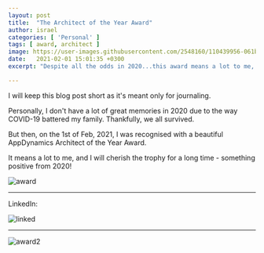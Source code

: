 ```yaml
---
layout: post
title:  "The Architect of the Year Award"
author: israel
categories: [ 'Personal' ]
tags: [ award, architect ]
image: https://user-images.githubusercontent.com/2548160/110439956-061b8b80-80b0-11eb-9946-0d3a0939952d.jpg
date:   2021-02-01 15:01:35 +0300
excerpt: "Despite all the odds in 2020...this award means a lot to me, and I will cherish the trophy for a long time..."

---
```


I will keep this blog post short as it's meant only for journaling.

Personally, I don't have a lot of great memories in 2020 due to the way COVID-19 battered my family. Thankfully, we all survived. 

But then, on the 1st of Feb, 2021, I was recognised with a beautiful AppDynamics Architect of the Year Award.

It means a lot to me, and I will cherish the trophy for a long time - something positive from 2020!

<p class="aligncenter">
<img alt ="award" class="lazyimg" src="https://user-images.githubusercontent.com/2548160/110439971-0a47a900-80b0-11eb-8bfd-974bfc07eeb5.jpeg"/> 

<hr>

LinkedIn:

<p class="aligncenter">
<img alt ="linked" class="lazyimg" src="https://user-images.githubusercontent.com/2548160/110440146-42e78280-80b0-11eb-978b-d4193896df0b.jpg"/> 
<hr>

<p class="aligncenter">
<img alt ="award2" class="lazyimg" src="https://user-images.githubusercontent.com/2548160/110439966-087de580-80b0-11eb-8aef-4af57fff85b5.jpeg"/> 
